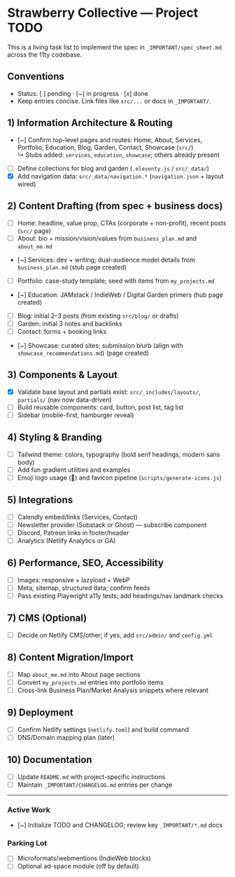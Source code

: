 # Strawberry Collective — Project TODO

This is a living task list to implement the spec in `_IMPORTANT/spec_sheet.md` across the 11ty codebase.

## Conventions
- Status: [ ] pending · [~] in progress · [x] done
- Keep entries concise. Link files like `src/...` or docs in `_IMPORTANT/`.

## 1) Information Architecture & Routing
- [~] Confirm top-level pages and routes: Home, About, Services, Portfolio, Education, Blog, Garden, Contact, Showcase (`src/`)  
  ↳ Stubs added: `services`, `education`, `showcase`; others already present
- [ ] Define collections for blog and garden (`.eleventy.js` / `src/_data/`)
- [x] Add navigation data: `src/_data/navigation.*` (`navigation.json` + layout wired)

## 2) Content Drafting (from spec + business docs)
- [ ] Home: headline, value prop, CTAs (corporate + non-profit), recent posts (`src/` page)
- [ ] About: bio + mission/vision/values from `business_plan.md` and `about_me.md`
- [~] Services: dev + writing; dual-audience model details from `business_plan.md` (stub page created)
- [ ] Portfolio: case-study template; seed with items from `my_projects.md`
- [~] Education: JAMstack / IndieWeb / Digital Garden primers (hub page created)
- [ ] Blog: initial 2–3 posts (from existing `src/blog/` or drafts)
- [ ] Garden: initial 3 notes and backlinks
- [ ] Contact: forms + booking links
- [~] Showcase: curated sites; submission blurb (align with `showcase_recommendations.md`) (page created)

## 3) Components & Layout
- [x] Validate base layout and partials exist: `src/_includes/layouts/`, `partials/` (nav now data-driven)
- [ ] Build reusable components: card, button, post list, tag list
- [ ] Sidebar (mobile-first, hamburger reveal)

## 4) Styling & Branding
- [ ] Tailwind theme: colors, typography (bold serif headings, modern sans body)
- [ ] Add fun gradient utilities and examples
- [ ] Emoji logo usage (🍓) and favicon pipeline (`scripts/generate-icons.js`)

## 5) Integrations
- [ ] Calendly embed/links (Services, Contact)
- [ ] Newsletter provider (Substack or Ghost) — subscribe component
- [ ] Discord, Patreon links in footer/header
- [ ] Analytics (Netlify Analytics or GA)

## 6) Performance, SEO, Accessibility
- [ ] Images: responsive + lazyload + WebP
- [ ] Meta, sitemap, structured data; confirm feeds
- [ ] Pass existing Playwright a11y tests; add headings/nav landmark checks

## 7) CMS (Optional)
- [ ] Decide on Netlify CMS/other; if yes, add `src/admin/` and `config.yml`

## 8) Content Migration/Import
- [ ] Map `about_me.md` into About page sections
- [ ] Convert `my_projects.md` entries into portfolio items
- [ ] Cross-link Business Plan/Market Analysis snippets where relevant

## 9) Deployment
- [ ] Confirm Netlify settings (`netlify.toml`) and build command
- [ ] DNS/Domain mapping plan (later)

## 10) Documentation
- [ ] Update `README.md` with project-specific instructions
- [ ] Maintain `_IMPORTANT/CHANGELOG.md` entries per change

---

### Active Work
- [~] Initialize TODO and CHANGELOG; review key `_IMPORTANT/*.md` docs

### Parking Lot
- [ ] Microformats/webmentions (IndieWeb blocks)
- [ ] Optional ad-space module (off by default)

